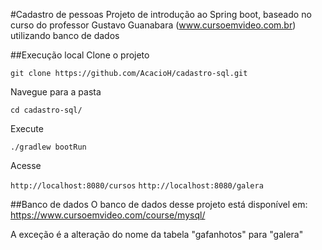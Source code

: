 #Cadastro de pessoas
Projeto de introdução ao Spring boot, baseado no curso do professor
Gustavo Guanabara (www.cursoemvideo.com.br) utilizando banco de dados

##Execução local
Clone o projeto

`git clone https://github.com/AcacioH/cadastro-sql.git`

Navegue para a pasta

`cd cadastro-sql/`

Execute

`./gradlew bootRun`

Acesse

`http://localhost:8080/cursos`
`http://localhost:8080/galera`

##Banco de dados
O banco de dados desse projeto está disponível em: https://www.cursoemvideo.com/course/mysql/

A exceção é a alteração do nome da tabela "gafanhotos" para "galera"